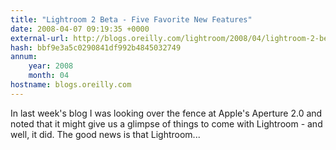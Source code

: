 ```yaml
---
title: "Lightroom 2 Beta - Five Favorite New Features"
date: 2008-04-07 09:19:35 +0000
external-url: http://blogs.oreilly.com/lightroom/2008/04/lightroom-2-beta-five-favorite.html
hash: bbf9e3a5c0290841df992b4845032749
annum:
    year: 2008
    month: 04
hostname: blogs.oreilly.com
---
```


In last week's blog I was looking over the fence at Apple's Aperture 2.0 and noted that it might give us a glimpse of things to come with Lightroom - and well, it did. The good news is that Lightroom...

